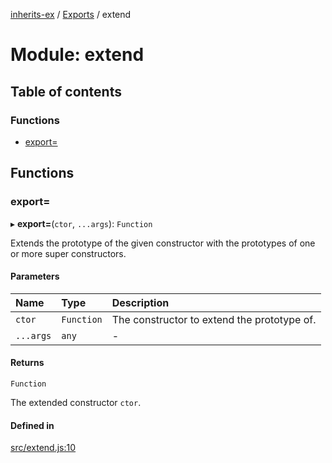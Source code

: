 [inherits-ex](../README.md) / [Exports](../modules.md) / extend

# Module: extend

## Table of contents

### Functions

- [export&#x3D;](extend.md#export&#x3D;-1)

## Functions

### export&#x3D;

▸ **export=**(`ctor`, `...args`): `Function`

Extends the prototype of the given constructor with the prototypes of one or more super constructors.

#### Parameters

| Name | Type | Description |
| :------ | :------ | :------ |
| `ctor` | `Function` | The constructor to extend the prototype of. |
| `...args` | `any` | - |

#### Returns

`Function`

The extended constructor `ctor`.

#### Defined in

[src/extend.js:10](https://github.com/snowyu/inherits-ex.js/blob/3460e26/src/extend.js#L10)
